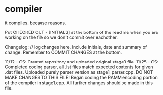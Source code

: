 # compiler
it compiles. because reasons.

Put CHECKED OUT - [INITIALS] at the bottom of the read me when you are working on the file so we don't commit over eachother.

Changelog:
// log changes here. Include initials, date and summary of change. Remember to COMMIT CHANGES at the bottom.

11/12 - CS: Created repository and uploaded original stage0 file.
11/25 - CS: Completed coding parser, all .lst files match expected contents for given .dat files. Uploaded purely parser version as stage1_parser.cpp. DO NOT MAKE CHANGES TO THIS FILE! Began coding the RAMM encoding portion of the compiler in stage1.cpp. All further changes should be made in this file.
